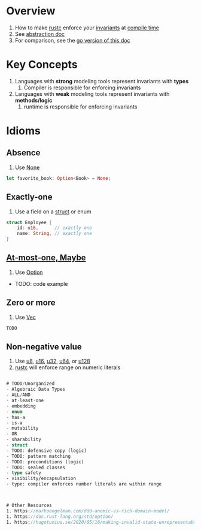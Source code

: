 # Overview
1. How to make [rustc](https://doc.rust-lang.org/rustc/what-is-rustc.html) enforce your [invariants](https://medium.com/code-design/invariants-in-code-design-557c7864a047) at [compile time](https://en.wikipedia.org/wiki/Compile_time)
1. See [abstraction doc](./abstraction.md)
1. For comparison, see the [go version of this doc](../golang/modeling.md)


# Key Concepts
1. Languages with **strong** modeling tools represent invariants with **types**
    1. Compiler is responsible for enforcing invariants
1. Languages with **weak** modeling tools represent invariants with **methods/logic**
    1. runtime is responsible for enforcing invariants


# Idioms
## Absence
1. Use [None](https://doc.rust-lang.org/std/option/enum.Option.html#variant.None)
```rust
let favorite_book: Option<Book> = None;
```


## Exactly-one
1. Use a field on a [struct](./structs.md) or enum
```rust
struct Employee {
    id: u16,      // exactly one
    name: String, // exactly one
}
```


## [At-most-one, Maybe](https://en.wikipedia.org/wiki/Option_type)
1. Use [Option](https://doc.rust-lang.org/std/option/index.html)
- TODO: code example


## Zero or more
1. Use [Vec](https://doc.rust-lang.org/std/vec/struct.Vec.html)
```rust
TODO
```


## Non-negative value
1. Use [u8](https://doc.rust-lang.org/std/primitive.u8.html), [u16](https://doc.rust-lang.org/std/primitive.u16.html), [u32](https://doc.rust-lang.org/std/primitive.u32.html), [u64](https://doc.rust-lang.org/std/primitive.u64.html), or [u128](https://doc.rust-lang.org/std/primitive.u128.html)
1. [rustc](https://doc.rust-lang.org/rustc/what-is-rustc.html) will enforce range on numeric literals
```rust

# TODO/Unorganized
- Algebraic Data Types
- ALL/AND
- at-least-one
- embedding
- enum
- has-a
- is-a
- mutability
- OR
- sharability
- struct
- TODO: defensive copy (logic)
- TODO: pattern matching
- TODO: preconditions (logic)
- TODO: sealed classes
- type safety
- visibility/encapsulation
- type: compiler enforces number literals are within range



# Other Resources
1. https://markoengelman.com/ddd-anemic-vs-rich-domain-model/
1. https://doc.rust-lang.org/std/option/
1. https://hugotunius.se/2020/05/16/making-invalid-state-unrepresentable.html